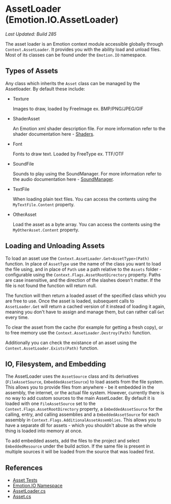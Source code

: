 # AssetLoader (Emotion.IO.AssetLoader)

_Last Updated: Build 285_

The asset loader is an Emotion context module accessible globally through `Context.AssetLoader`. It provides you with the ability load and unload files. Most of its classes can be found under the `Emotion.IO` namespace.

## Types of Assets

Any class which inherits the `Asset` class can be managed by the Assetloader. By default these include:

- Texture

    Images to draw, loaded by FreeImage ex. BMP/PNG/JPEG/GIF
- ShaderAsset

    An Emotion xml shader description file. For more information refer to the shader documentation here - [Shaders](./Documents/Shaders).
- Font

    Fonts to draw text. Loaded by FreeType ex. TTF/OTF
- SoundFile

    Sounds to play using the SoundManager. For more information refer to the audio documentation here - [SoundManager](./Documents/SoundManager).
- TextFile

    When loading plain text files. You can access the contents using the `MyTextFile.Content` property.
- OtherAsset

    Load the asset as a byte array. You can access the contents using the `MyOtherAsset.Content` property.

## Loading and Unloading Assets

To load an asset use the `Context.AssetLoader.Get<AssetType>(Path)` function. In place of `AssetType` use the name of the class you want to load the file using, and in place of `Path` use a path relative to the `Assets` folder - configurable using the `Context.Flags.AssetRootDirectory` property. Paths are case insensitive, and the direction of the slashes doesn't matter. If the file is not found the function will return null.

The function will then return a loaded asset of the specified class which you are free to use. Once the asset is loaded, subsequent calls to `AssetLoader.Get` will return a cached version of it instead of loading it again, meaning you don't have to assign and manage them, but can rather call `Get` every time.

To clear the asset from the cache (for example for getting a fresh copy), or to free memory use the `Context.AssetLoader.Destroy(Path)` function.

Additionally you can check the existance of an asset using the `Context.AssetLoader.Exists(Path)` function.

## IO, Filesystem, and Embedding

The AssetLoader uses the `AssetSource` class and its derivatives (`FileAssetSource`, `EmbeddedAssetSource`) to load assets from the file system. This allows you to provide files from anywhere - be it embedded in the assembly, the internet, or the actual file system. However, currently there is no way to add custom sources to the main AssetLoader. By default it is loaded with one `FileAssetSource` set to the `Context.Flags.AssetRootDirectory` property, a `EmbeddedAssetSource` for the calling, entry, and calling assemblies and a `EmbeddedAssetSource` for each assembly in `Context.Flags.AdditionalAssetAssemblies`. This allows you to have a separate dll for assets - which you shouldn't abuse as the whole thing is loaded into memory at once.

To add embedded assets, add the files to the project and select `EmbeddedResource` under the build action. If the same file is present in multiple sources it will be loaded from the source that was loaded first.

## References

- [Asset Tests](https://github.com/Cryru/Emotion/blob/master/Emotion.Tests/src/Tests/Assets.cs)
- [Emotion.IO Namespace](https://github.com/Cryru/Emotion/tree/master/EmotionCore/src/IO)
- [AssetLoader.cs](https://github.com/Cryru/Emotion/blob/master/EmotionCore/src/IO/AssetLoader.cs)
- [Asset.cs](https://github.com/Cryru/Emotion/blob/master/EmotionCore/src/IO/Asset.cs)
